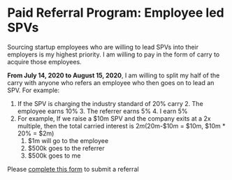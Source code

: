 # Paid Referral Program: Employee led SPVs
Sourcing startup employees who are willing to lead SPVs into their employers is my highest priority. I am willing to pay in the form of carry to acquire those employees.

**From July 14, 2020 to August 15, 2020**, I am willing to split my half of the carry with anyone who refers an employee who then goes on to lead an SPV. For example:

1.  If the SPV is charging the industry standard of 20% carry
	2. The employee earns 10%
	3. The referrer earns 5%
	4. I earn 5%
2.  For example, If we raise a $10m SPV and the company exits at a 2x multiple, then the total carried interest is $2m ($20m-$10m = $10m, $10m * 20% = $2m)
    1.  $1m will go to the employee
    2.  $500k goes to the referrer
    3.  $500k goes to me

Please [complete this form](https://harveymultani902367.typeform.com/to/ZrDo7G08) to submit a referral




<!--stackedit_data:
eyJoaXN0b3J5IjpbMTcyMTc2NDM0MiwtNTcxMDE5MzkzLDE5MD
E5MDM2ODQsLTIwODg3NDY2MTJdfQ==
-->
